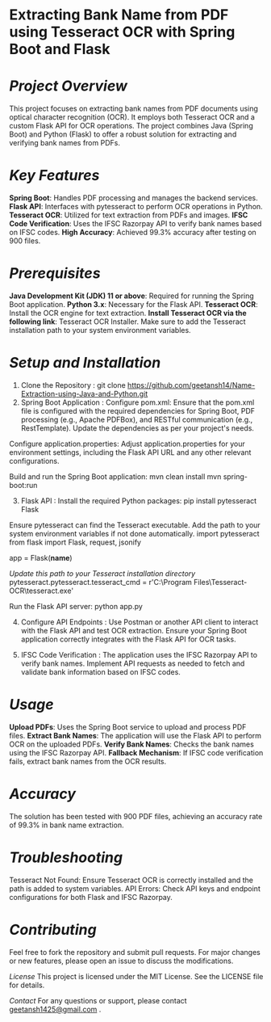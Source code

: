 # **Extracting Bank Name from PDF using Tesseract OCR with Spring Boot and Flask**

# _Project Overview_

This project focuses on extracting bank names from PDF documents using optical character recognition (OCR). It employs both Tesseract OCR and a custom Flask API for OCR operations. The project combines Java (Spring Boot) and Python (Flask) to offer a robust solution for extracting and verifying bank names from PDFs.

# _Key Features_

**Spring Boot**: Handles PDF processing and manages the backend services.
**Flask API**: Interfaces with pytesseract to perform OCR operations in Python.
**Tesseract OCR**: Utilized for text extraction from PDFs and images.
**IFSC Code Verification**: Uses the IFSC Razorpay API to verify bank names based on IFSC codes.
**High Accuracy**: Achieved 99.3% accuracy after testing on 900 files.

# _Prerequisites_

**Java Development Kit (JDK) 11 or above**: Required for running the Spring Boot application.
**Python 3.x**: Necessary for the Flask API.
**Tesseract OCR**: Install the OCR engine for text extraction.
**Install Tesseract OCR via the following link**: Tesseract OCR Installer.
Make sure to add the Tesseract installation path to your system environment variables.

# _Setup and Installation_

1. Clone the Repository :
git clone https://github.com/geetansh14/Name-Extraction-using-Java-and-Python.git
2. Spring Boot Application : 
Configure pom.xml:
Ensure that the pom.xml file is configured with the required dependencies for Spring Boot, PDF processing (e.g., Apache PDFBox), and RESTful communication (e.g., RestTemplate). Update the dependencies as per your project's needs.

Configure application.properties:
Adjust application.properties for your environment settings, including the Flask API URL and any other relevant configurations.

Build and run the Spring Boot application:
mvn clean install
mvn spring-boot:run

3. Flask API : 
Install the required Python packages:
pip install pytesseract Flask

Ensure pytesseract can find the Tesseract executable. Add the path to your system environment variables if not done automatically. 
import pytesseract
from flask import Flask, request, jsonify

app = Flask(__name__)

_Update this path to your Tesseract installation directory_
pytesseract.pytesseract.tesseract_cmd = r'C:\Program Files\Tesseract-OCR\tesseract.exe'

Run the Flask API server:
python app.py

4. Configure API Endpoints : 
Use Postman or another API client to interact with the Flask API and test OCR extraction.
Ensure your Spring Boot application correctly integrates with the Flask API for OCR tasks.

5. IFSC Code Verification : 
The application uses the IFSC Razorpay API to verify bank names. Implement API requests as needed to fetch and validate bank information based on IFSC codes.

# _Usage_

**Upload PDFs**: Uses the Spring Boot service to upload and process PDF files.
**Extract Bank Names**: The application will use the Flask API to perform OCR on the uploaded PDFs.
**Verify Bank Names**: Checks the bank names using the IFSC Razorpay API.
**Fallback Mechanism**: If IFSC code verification fails, extract bank names from the OCR results.

# _Accuracy_

The solution has been tested with 900 PDF files, achieving an accuracy rate of 99.3% in bank name extraction.

# _Troubleshooting_

Tesseract Not Found: Ensure Tesseract OCR is correctly installed and the path is added to system variables.
API Errors: Check API keys and endpoint configurations for both Flask and IFSC Razorpay.

# _Contributing_

Feel free to fork the repository and submit pull requests. For major changes or new features, please open an issue to discuss the modifications.

_License_
This project is licensed under the MIT License. See the LICENSE file for details.

_Contact_
For any questions or support, please contact geetansh1425@gmail.com .
